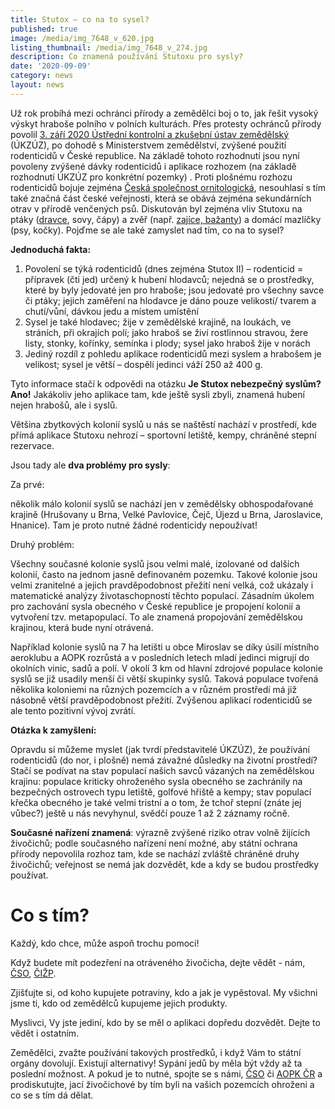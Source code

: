 ```yaml
---
title: Stutox – co na to sysel?
published: true
image: /media/img_7648_v_620.jpg
listing_thumbnail: /media/img_7648_v_274.jpg
description: Co znamená používání Stutoxu pro sysly?
date: '2020-09-09'
category: news
layout: news
---
```

Už rok probíhá mezi ochránci přírody a zemědělci boj o to, jak řešit vysoký výskyt hraboše polního v polních kulturách. Přes protesty ochránců přírody povolil [3. září 2020 Ústřední kontrolní a zkušební ústav zemědělský](http://eagri.cz/public/web/ukzuz/tiskovy-servis/tiskove-zpravy/x2020_mimoradne-pouziti-pripravku-hrabos.html) (ÚKZÚZ),  po dohodě s Ministerstvem zemědělství, zvýšené použití rodenticidů v České republice. Na základě tohoto rozhodnutí jsou nyní povoleny zvýšené dávky rodenticidů i aplikace rozhozem (na základě rozhodnutí ÚKZÚZ pro konkrétní pozemky) . Proti plošnému rozhozu rodenticidů bojuje zejména [Česká společnost ornitologická](https://www.birdlife.cz/zemedelci-mohou-opet-pouzivat-jed-stutox/), nesouhlasí s tím také značná část české veřejnosti, která se obává zejména sekundárních otrav v přírodě venčených psů. Diskutován byl zejména vliv Stutoxu na ptáky ([dravce](https://www.birdlife.cz/kane-se-otravila-stutoxem/), sovy, čápy) a zvěř (např. [zajíce, bažanty](https://www.irozhlas.cz/zpravy-domov/hubeni-morava-brno-turany-slapanice-zatcany-zajici-testy-jed-stutox-hrabos_1908151551_mpr)) a domácí mazlíčky (psy, kočky). Pojďme se ale také zamyslet nad tím, co na to sysel? 

**Jednoduchá fakta:**

1. Povolení se týká rodenticidů (dnes zejména Stutox II) – rodenticid = přípravek (čti jed) určený k hubení hlodavců; nejedná se o prostředky, které by byly jedovaté jen pro hraboše; jsou jedovaté pro všechny savce či ptáky; jejich zaměření na hlodavce je dáno pouze velikostí/ tvarem a chutí/vůní, dávkou jedu a místem umístění
2. Sysel je také hlodavec; žije v zemědělské krajině, na loukách, ve stráních, při okrajích polí; jako hraboš se živí rostlinnou stravou, žere listy, stonky, kořínky, semínka i plody; sysel jako hraboš žije v norách 
3. Jediný rozdíl z pohledu aplikace rodenticidů mezi syslem a hrabošem je velikost; sysel je větší – dospělí jedinci váží 250 až 400 g. 

Tyto informace stačí k odpovědi na otázku **Je Stutox nebezpečný syslům? Ano!** Jakákoliv jeho aplikace tam, kde ještě sysli zbyli, znamená hubení nejen hrabošů, ale i syslů. 

Většina zbytkových kolonií syslů u nás se naštěstí nachází v prostředí, kde přímá aplikace Stutoxu nehrozí – sportovní letiště, kempy, chráněné stepní rezervace. 

Jsou tady ale **dva problémy pro sysly**:

Za prvé: 

několik málo kolonií syslů se nachází jen v zemědělsky obhospodařované krajině (Hrušovany u Brna, Velké Pavlovice, Čejč, Újezd u Brna, Jaroslavice, Hnanice). Tam je proto nutné žádné rodenticidy nepoužívat! 

Druhý problém: 

Všechny současné kolonie syslů jsou velmi malé, izolované od dalších kolonií, často na jednom jasně definovaném pozemku. Takové kolonie jsou velmi zranitelné a jejich pravděpodobnost přežití není velká, což ukázaly i matematické analýzy životaschopností těchto populací. Zásadním úkolem pro zachování sysla obecného v České republice je propojení kolonií a vytvoření tzv. metapopulací. To ale znamená propojování zemědělskou krajinou, která bude nyní otrávená.

Například kolonie syslů na 7 ha letišti u obce Miroslav se díky úsilí místního aeroklubu a AOPK rozrůstá a v posledních letech mladí jedinci migrují do okolních vinic, sadů a polí. V okolí 3 km od hlavní zdrojové populace kolonie syslů se již usadily menší či větší skupinky syslů. Taková populace tvořená několika koloniemi na různých pozemcích a v různém prostředí má již násobně větší pravděpodobnost přežití. Zvýšenou aplikací rodenticidů se ale tento pozitivní vývoj zvrátí. 

**Otázka k zamyšlení:** 

Opravdu si můžeme myslet (jak tvrdí představitelé ÚKZÚZ), že používání rodenticidů (do nor, i plošně) nemá závažné důsledky na životní prostředí? Stačí se podívat na stav populací našich savců vázaných na zemědělskou krajinu: populace kriticky ohroženého sysla obecného se zachránily na bezpečných ostrovech typu letiště, golfové hřiště a kempy; stav populací křečka obecného je také velmi tristní a o tom, že tchoř stepní (znáte jej vůbec?) ještě u nás nevyhynul, svědčí pouze 1 až 2 záznamy ročně.

**Současné nařízení znamená**: výrazně zvýšené riziko otrav volně žijících živočichů; podle současného nařízení není možné, aby státní ochrana přírody nepovolila rozhoz tam, kde se nachází zvláště chráněné druhy živočichů; veřejnost se nemá jak dozvědět, kde a kdy se budou prostředky používat. 

# Co s tím?

Každý, kdo chce, může aspoň trochu pomoci!

Když budete mít podezření na otráveného živočicha, dejte vědět - nám, [ČSO](https://www.birdlife.cz/), [ČIŽP](www.cizp.cz). 

Zjišťujte si, od koho kupujete potraviny, kdo a jak je vypěstoval. My všichni jsme ti, kdo od zemědělců kupujeme jejich produkty.

Myslivci, Vy jste jediní, kdo by se měl o aplikaci dopředu dozvědět. Dejte to vědět i ostatním. 

Zemědělci, zvažte používání takových prostředků, i když Vám to státní orgány dovolují. Existují alternativy! Sypání jedů by měla být vždy až ta poslední možnost. A pokud je to nutné, spojte se s námi, [ČSO](https://www.birdlife.cz/) či [AOPK ČR](www.ochranaprirody.cz) a prodiskutujte, jací živočichové by tím byli na vašich pozemcích ohroženi a co se s tím dá dělat.
